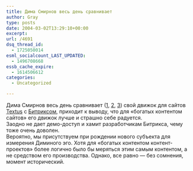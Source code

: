 ```yaml
---
title: Дима Смирнов весь день сравнивает
author: Gray
type: posts
date: 2004-03-02T13:29:10+00:00
excerpt:
url: /4691
dsq_thread_id:
  - 1725050014
esml_socialcount_LAST_UPDATED:
  - 1496708668
essb_cache_expire:
  - 1614506612
categories:
  - Uncategorized

---
```








Дима Смирнов весь день сравнивает (<a href="http://register.spectator.ru/02.03.2004/5/comments" target="_blank">1</a>, <a href="http://register.spectator.ru/02.03.2004/10/comments" target="_blank">2</a>, <a href="http://register.spectator.ru/02.03.2004/12/comments" target="_blank">3</a>) свой движок для сайтов <a href="http://textus.ru/" target="_blank">Textus</a> с <a href="http://www.bitrix.ru/" target="_blank">Битриксом</a>, приходит к выводу, что для &#171;богатых контентом сайтов&#187; его движок лучше и страшно себе радуется.  
Заодно не дает демо-доступ и хамит разработчикам Битрикса, чему тоже очень доволен.  
Вероятно, мы присутствуем при рождении нового субъекта для измерения Диминого эго. Хотя для &#171;богатых контентом контент-проектов&#187; более логично было бы меряться этим самым контентом, а не средством его производства. Однако, все равно &#8212; без сомнения, момент исторический.